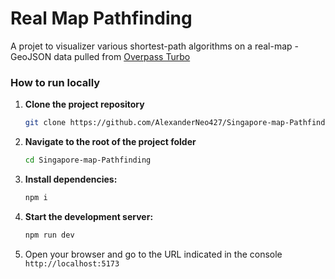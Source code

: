 # Real Map Pathfinding

A projet to visualizer various shortest-path algorithms on a real-map - GeoJSON data pulled from [Overpass Turbo](https://overpass-turbo.eu/)

### How to run locally

1. **Clone the project repository**

    ```bash
    git clone https://github.com/AlexanderNeo427/Singapore-map-Pathfinding
    ```

2. **Navigate to the root of the project folder**

    ```bash
    cd Singapore-map-Pathfinding
    ```

3. **Install dependencies:**

    ```bash
    npm i
    ```

4. **Start the development server:**

    ```bash
    npm run dev
    ```

5. Open your browser and go to the URL indicated in the console
   `http://localhost:5173`
